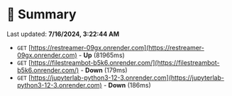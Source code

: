# 📖 Summary
Last updated: **7/16/2024, 3:22:44 AM**

- `GET` [https://restreamer-09gx.onrender.com](https://restreamer-09gx.onrender.com) - **Up** (81965ms)
- `GET` [https://filestreambot-b5k6.onrender.com/](https://filestreambot-b5k6.onrender.com/) - **Down** (179ms)
- `GET` [https://jupyterlab-python3-12-3.onrender.com](https://jupyterlab-python3-12-3.onrender.com) - **Down** (186ms)
